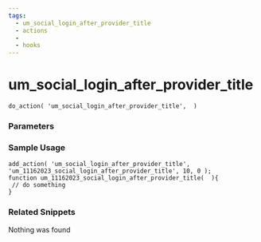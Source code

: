 ```yaml
---
tags: 
  - um_social_login_after_provider_title
  - actions
  - 
  - hooks
---
```

# um\_social\_login\_after\_provider\_title

``` php:no-line-numbers
do_action( 'um_social_login_after_provider_title',  )
```
<div class='hook-sep'></div>

### Parameters

<div class='hook-sep'></div>



### Sample Usage

``` php:no-line-numbers
add_action( 'um_social_login_after_provider_title', 'um_11162023_social_login_after_provider_title', 10, 0 );
function um_11162023_social_login_after_provider_title(  ){
 // do something
}
```
<div class='hook-sep'></div>



### Related Snippets

Nothing was found

